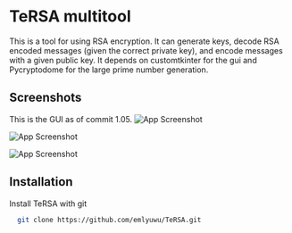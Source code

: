 
# TeRSA multitool
This is a tool for using RSA encryption. It can generate keys, decode RSA encoded messages (given the correct private key), and encode messages with a given public key. It depends on customtkinter for the gui and Pycryptodome for the large prime number generation.


## Screenshots
This is the GUI as of commit 1.05.
![App Screenshot](https://iili.io/JaNrmGa.png)

![App Screenshot](https://iili.io/JaNrp6J.png)

![App Screenshot](https://iili.io/JaN493v.png)

## Installation

Install TeRSA with git

```bash
  git clone https://github.com/emlyuwu/TeRSA.git
```
    
